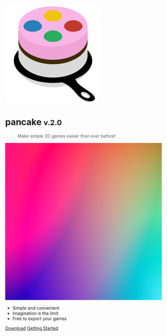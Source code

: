 ![logo](logo_small.svg)

# pancake <small>v.2.0</small>

> Make simple 2D games easier than ever before!

![](_cover_background.png)
* Simple and convenient
* Imagination is the limit
* Free to export your games

[Download](https://github.com/pancake-library/pancake/archive/master.zip)
[Getting Started](http://mightypancake.games/#/tutorials/Getting_Started)

